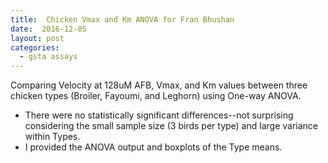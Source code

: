 ```yaml
---
title:  Chicken Vmax and Km ANOVA for Fran Bhushan
date:  2016-12-05
layout: post
categories:
  - gsta assays
---
```


Comparing Velocity at 128uM AFB, Vmax, and Km values between three chicken types (Broiler, Fayoumi, and Leghorn) using One-way ANOVA.
  * There were no statistically significant differences--not surprising considering the small sample size (3 birds per type) and large variance within Types.
  * I provided the ANOVA output and boxplots of the Type means.
